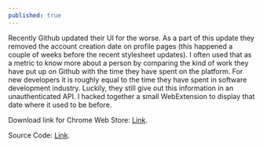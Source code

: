 ```yaml
---
published: true
---
```

Recently Github updated their UI for the worse. As a part of this update they removed the account creation date on profile pages (this happened a couple of weeks before the recent stylesheet updates). I often used that as a metric to know more about a person by comparing the kind of work they have put up on Github with the time they have spent on the platform. For new developers it is roughly equal to the time they have spent in software development industry. Luckily, they still give out this information in an unauthenticated API. I hacked together a small WebExtension to display that date where it used to be before.

Download link for Chrome Web Store: [Link](https://chrome.google.com/webstore/detail/get-back-github-date/jbdeffedeonhkjinlichndgkkmfmpkec).

Source Code: [Link](https://github.com/tocttou/get-back-github-date).
